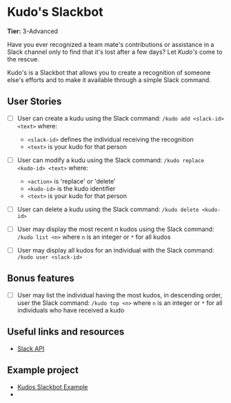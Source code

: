# Kudo's Slackbot

**Tier:** 3-Advanced

Have you ever recognized a team mate's contributions or assistance in a Slack
channel only to find that it's lost after a few days? Let _*Kudo's*_ come to
the rescue.

Kudo's is a Slackbot that allows you to create a recognition of someone else's
efforts and to make it available through a simple Slack command.

## User Stories

-   [ ] User can create a kudu using the Slack command: `/kudo add <slack-id> <text>` where:

    -   `<slack-id>` defines the individual receiving the recognition
    -   `<text>` is your kudo for that person

-   [ ] User can modify a kudu using the Slack command: `/kudo replace <kudo-id> <text>` where:

    -   `<action>` is 'replace' or 'delete'
    -   `<kudo-id>` is the kudo identifier
    -   `<text>` is your kudo for that person

-   [ ] User can delete a kudu using the Slack command: `/kudo delete <kudo-id>`

-   [ ] User may display the most recent _n_ kudos using the Slack command: `/kudo list <n>` where `n` is an integer or `*` for all kudos

-   [ ] User may display all kudos for an individual with the Slack command: `/kudo user <slack-id>`

## Bonus features

-   [ ] User may list the individual having the most kudos, in descending order, user the Slack command: `/kudo top <n>` where `n` is an integer or `*` for all individuals who have received a kudo

## Useful links and resources

-   [Slack API](https://api.slack.com/)

## Example project

-   [Kudos Slackbot Example](https://cubic-quince.glitch.me/)
-    
